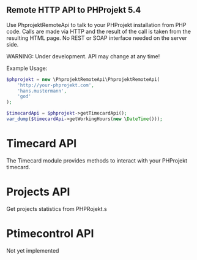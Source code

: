 Remote HTTP API to PHProjekt 5.4
--------------------------------

Use PhprojektRemoteApi to talk to your PHProjekt installation from PHP code.
Calls are made via HTTP and the result of the call is taken from the resulting
HTML page. No REST or SOAP interface needed on the server side.

WARNING: Under development. API may change at any time!

Example Usage:

```php
$phprojekt = new \PhprojektRemoteApi\PhprojektRemoteApi(
    'http://your-phprojekt.com',
    'hans.mustermann',
    'god'
);

$timecardApi = $phprojekt->getTimecardApi();
var_dump($timecardApi->getWorkingHours(new \DateTime()));

```

Timecard API
============

The Timecard module provides methods to interact with your PHProjekt timecard.

Projects API
============

Get projects statistics from PHPRojekt.s

Ptimecontrol API
================

Not yet implemented